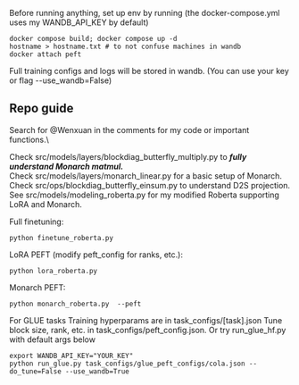 Before running anything, set up env by running (the docker-compose.yml uses my WANDB_API_KEY by default)
```
docker compose build; docker compose up -d
hostname > hostname.txt # to not confuse machines in wandb
docker attach peft
```
Full training configs and logs will be stored in wandb. (You can use your key or flag --use_wandb=False)

## Repo guide
Search for @Wenxuan in the comments for my code or important functions.\

Check src/models/layers/blockdiag_butterfly_multiply.py to ***fully understand Monarch matmul.***\
Check src/models/layers/monarch_linear.py for a basic setup of Monarch.\
Check src/ops/blockdiag_butterfly_einsum.py to understand D2S projection.\
See src/models/modeling_roberta.py for my modified Roberta supporting LoRA and Monarch.

Full finetuning: 
```
python finetune_roberta.py 
```
LoRA PEFT (modify peft_config for ranks, etc.): 
```
python lora_roberta.py 
```
Monarch PEFT: 
``` 
python monarch_roberta.py  --peft
```
For GLUE tasks 
Training hyperparams are in task_configs/[task].json
Tune block size, rank, etc. in task_configs/peft_config.json.
Or try run_glue_hf.py with default args below
```
export WANDB_API_KEY="YOUR_KEY"
python run_glue.py task_configs/glue_peft_configs/cola.json --do_tune=False --use_wandb=True 
```
